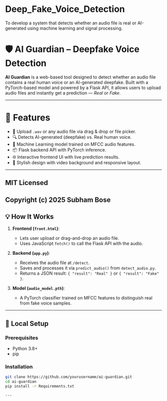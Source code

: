 # Deep_Fake_Voice_Detection
To develop a system that detects whether an audio file is real or AI-generated using machine learning and signal processing.


# 🛡️ AI Guardian – Deepfake Voice Detection

**AI Guardian** is a web-based tool designed to detect whether an audio file contains a real human voice or an AI-generated deepfake. Built with a PyTorch-based model and powered by a Flask API, it allows users to upload audio files and instantly get a prediction — *Real* or *Fake*.


---

# 🚀 Features

- 🎤 Upload `.wav` or any audio file via drag & drop or file picker.
- 🔍 Detects AI-generated (deepfake) vs. Real human voice.
- 🧠 Machine Learning model trained on MFCC audio features.
- 📦 Flask backend API with PyTorch inference.
- 🌐 Interactive frontend UI with live prediction results.
- 🎨 Stylish design with video background and responsive layout.

---

## MIT Licensed
Copyright (c) 2025 Subham Bose
---

## 💡 How It Works

1. **Frontend (`front.html`)**:
   - Lets user upload or drag-and-drop an audio file.
   - Uses JavaScript `fetch()` to call the Flask API with the audio.

2. **Backend (`app.py`)**:
   - Receives the audio file at `/detect`.
   - Saves and processes it via `predict_audio()` from `detect_audio.py`.
   - Returns a JSON result: `{ "result": "Real" }` or `{ "result": "Fake" }`.

3. **Model (`audio_model.pth`)**:
   - A PyTorch classifier trained on MFCC features to distinguish real from fake voice samples.

---

## 🧪 Local Setup

### Prerequisites

- Python 3.8+
- pip

### Installation

```bash
git clone https://github.com/yourusername/ai-guardian.git
cd ai-guardian
pip install -r Requirements.txt

---


